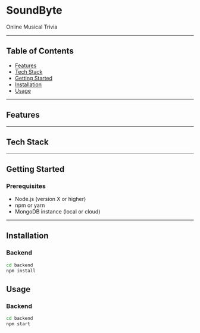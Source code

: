 # SoundByte

Online Musical Trivia

---

## Table of Contents

- [Features](#features)
- [Tech Stack](#tech-stack)
- [Getting Started](#getting-started)
- [Installation](#installation)
- [Usage](#usage)

---

## Features


---

## Tech Stack


---

## Getting Started

### Prerequisites

- Node.js (version X or higher)
- npm or yarn
- MongoDB instance (local or cloud)

---

## Installation

### Backend

```bash
cd backend
npm install
```

## Usage

### Backend

```bash
cd backend
npm start
```
